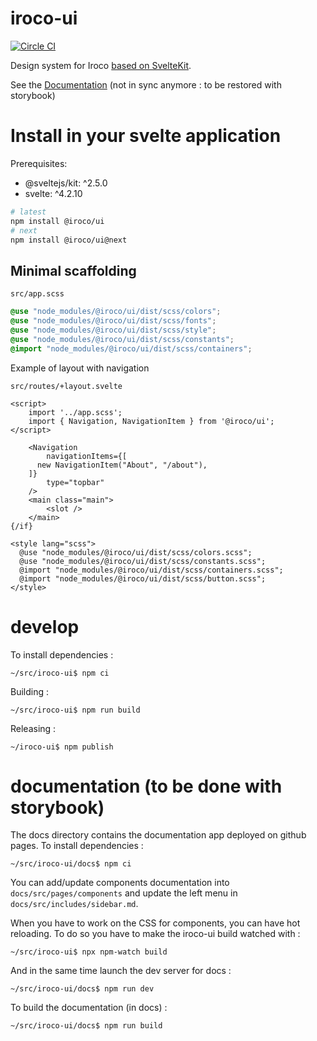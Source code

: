# iroco-ui

[![Circle CI](https://circleci.com/gh/iroco-co/iroco-ui.png?circle-token=218e3654fb138427bb709b068ed847b58f8d4ac7&style=svg)](https://app.circleci.com/pipelines/github/iroco-co/iroco-ui)

Design system for Iroco [based on SvelteKit](https://kit.svelte.dev/docs/packaging).

See the [Documentation](https://iroco-co.github.io/iroco-ui/) (not in sync anymore : to be restored with storybook)

# Install in your svelte application

Prerequisites:

- @sveltejs/kit: ^2.5.0
- svelte: ^4.2.10

```sh
# latest
npm install @iroco/ui
# next
npm install @iroco/ui@next
```

## Minimal scaffolding

`src/app.scss`

```scss
@use "node_modules/@iroco/ui/dist/scss/colors";
@use "node_modules/@iroco/ui/dist/scss/fonts";
@use "node_modules/@iroco/ui/dist/scss/style";
@use "node_modules/@iroco/ui/dist/scss/constants";
@import "node_modules/@iroco/ui/dist/scss/containers";
```

Example of layout with navigation

`src/routes/+layout.svelte`

```svelte
<script>
	import '../app.scss';
	import { Navigation, NavigationItem } from '@iroco/ui';
</script>

	<Navigation
		navigationItems={[
      new NavigationItem("About", "/about"),
    ]}
		type="topbar"
	/>
	<main class="main">
		<slot />
	</main>
{/if}

<style lang="scss">
  @use "node_modules/@iroco/ui/dist/scss/colors.scss";
  @use "node_modules/@iroco/ui/dist/scss/constants.scss";
  @import "node_modules/@iroco/ui/dist/scss/containers.scss";
  @import "node_modules/@iroco/ui/dist/scss/button.scss";
</style>

```

# develop

To install dependencies :

```shell
~/src/iroco-ui$ npm ci
```

Building :

```shell
~/src/iroco-ui$ npm run build
```

Releasing :

```shell
~/iroco-ui$ npm publish
```

# documentation (to be done with storybook)

The docs directory contains the documentation app deployed on github pages. To install dependencies :

```shell
~/src/iroco-ui/docs$ npm ci
```

You can add/update components documentation into `docs/src/pages/components` and update the left menu in `docs/src/includes/sidebar.md`.

When you have to work on the CSS for components, you can have hot reloading. To do so you have to make the iroco-ui build watched with :

```shell
~/src/iroco-ui$ npx npm-watch build
```

And in the same time launch the dev server for docs :

```shell
~/src/iroco-ui/docs$ npm run dev
```

To build the documentation (in docs) :

```shell
~/src/iroco-ui/docs$ npm run build
```
